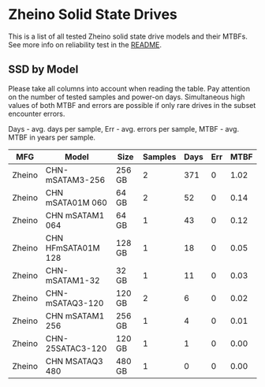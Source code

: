 Zheino Solid State Drives
=========================

This is a list of all tested Zheino solid state drive models and their MTBFs. See
more info on reliability test in the [README](https://github.com/bsdhw/SMART).

SSD by Model
------------

Please take all columns into account when reading the table. Pay attention on the
number of tested samples and power-on days. Simultaneous high values of both MTBF
and errors are possible if only rare drives in the subset encounter errors.

Days - avg. days per sample,
Err  - avg. errors per sample,
MTBF - avg. MTBF in years per sample.

| MFG       | Model              | Size   | Samples | Days  | Err   | MTBF |
|-----------|--------------------|--------|---------|-------|-------|------|
| Zheino    | CHN-mSATAM3-256    | 256 GB | 2       | 371   | 0     | 1.02   |
| Zheino    | CHN mSATA01M 060   | 64 GB  | 2       | 52    | 0     | 0.14   |
| Zheino    | CHN mSATAM1 064    | 64 GB  | 1       | 43    | 0     | 0.12   |
| Zheino    | CHN HFmSATA01M 128 | 128 GB | 1       | 18    | 0     | 0.05   |
| Zheino    | CHN-mSATAM1-32     | 32 GB  | 1       | 11    | 0     | 0.03   |
| Zheino    | CHN-mSATAQ3-120    | 120 GB | 2       | 6     | 0     | 0.02   |
| Zheino    | CHN mSATAM1 256    | 256 GB | 1       | 4     | 0     | 0.01   |
| Zheino    | CHN-25SATAC3-120   | 120 GB | 1       | 1     | 0     | 0.00   |
| Zheino    | CHN MSATAQ3 480    | 480 GB | 1       | 0     | 0     | 0.00   |
